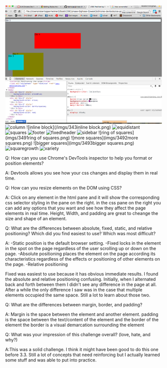 ![colorchange](341colorchange.jpg)
![column](imgs/342column)
![inline block](/imgs/343inline block.png)
![equidistant](imgs/344equidistant.png)
![squares](imgs/345squares.png)
![footer](imgs/346footer.png)
![fixedheader](imgs/347fixedheader.png)
![sidebar](imgs/348sidebar.png)
![ring of squares](imgs/3491ring of squares.png)
![more squares](imgs/3492more squares.png)
![bigger squares](imgs/3493bigger squares.png)
![squaregrowth](imgs/3494squaregrowth.png)
![variety](imgs/3495variety.png)

Q: How can you use Chrome's DevTools inspector to help you format or position elements?

A: Devtools allows you see how your css changes and display them in real time. 

Q: How can you resize elements on the DOM using CSS?

A: Click on any element in the html pane and it will show the corresponding css selector styling in the pane on the right. in the css pane on the right you can add any options that you want and see how they affect the page elements in real time. Height, Width, and padding are great to cheange the size and shape of an element.

Q: What are the differences between absolute, fixed, static, and relative positioning? Which did you find easiest to use? Which was most difficult?

A: 
-Static position is the default browser setting. 
-Fixed locks in the element in the spot on the page regardless of the user scrolling up or down on the page.
-Absolute positioning places the element on the page according its characteristics regardless of the effects or positioning of other elements on the page.
-Relative positioning 

Fixed was easiest to use because it has obvious immediate results. I found the absolute and relative positioning confusing. Initially, when I alternated back and forth between them I didn't see any difference in the page at all. After a while the only difference I saw was in the case that multiple elements occupied the same space. Still a lot to learn about those two.

Q: What are the differences between margin, border, and padding?

A: Margin is the space between the element and another element.
padding is the space between the text/content of the element and the border of the element
the border is a visual demarcation surrounding the element

Q: What was your impression of this challenge overall? (love, hate, and why?)

A:This was a solid challenge. I think it might have been good to do this one before 3.3. Still a lot of concepts that need reinforcing but I actually learned some stuff and was able to put into practice.

